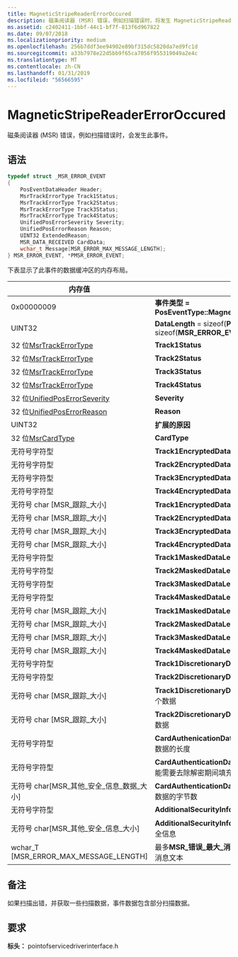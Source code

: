 ```yaml
---
title: MagneticStripeReaderErrorOccured
description: 磁条阅读器 (MSR) 错误，例如扫描错误时，将发生 MagneticStripeReaderErrorOccured 事件。
ms.assetid: c2402411-1bbf-44c1-bf7f-813f6d967822
ms.date: 09/07/2018
ms.localizationpriority: medium
ms.openlocfilehash: 256b7ddf3ee94902e89bf315dc5820da7ed9fc1d
ms.sourcegitcommit: a33b7978e22d5bb9f65ca7056f955319049a2e4c
ms.translationtype: MT
ms.contentlocale: zh-CN
ms.lasthandoff: 01/31/2019
ms.locfileid: "56566595"
---
```

# <a name="magneticstripereadererroroccured"></a>MagneticStripeReaderErrorOccured

磁条阅读器 (MSR) 错误，例如扫描错误时，会发生此事件。

## <a name="syntax"></a>语法

```cpp
typedef struct _MSR_ERROR_EVENT
{
    PosEventDataHeader Header;
    MsrTrackErrorType Track1Status;
    MsrTrackErrorType Track2Status;
    MsrTrackErrorType Track3Status;
    MsrTrackErrorType Track4Status;
    UnifiedPosErrorSeverity Severity;
    UnifiedPosErrorReason Reason;
    UINT32 ExtendedReason;
    MSR_DATA_RECEIVED CardData;
    wchar_t Message[MSR_ERROR_MAX_MESSAGE_LENGTH];
} MSR_ERROR_EVENT, *PMSR_ERROR_EVENT;
```

下表显示了此事件的数据缓冲区的内存布局。

| 内存值                                                                   | 描述                                                                                                                               |
|--------------------------------------------------------------------------------|-------------------------------------------------------------------------------------------------------------------------------------------|
| 0x00000009                                                          | **事件类型 = PosEventType::MagneticStripeReaderErrorOccurred**                                                               |
| UINT32                                                              | **DataLength** = sizeof(**PosEventDataHeader**) + sizeof(**MSR\_ERROR\_EVENT**)                                                |
| 32 位[MsrTrackErrorType](https://msdn.microsoft.com/library/windows/hardware/dn772173)                   | **Track1Status**                                                                                                               |
| 32 位[MsrTrackErrorType](https://msdn.microsoft.com/library/windows/hardware/dn772173)                   | **Track2Status**                                                                                                               |
| 32 位[MsrTrackErrorType](https://msdn.microsoft.com/library/windows/hardware/dn772173)                   | **Track3Status**                                                                                                               |
| 32 位[MsrTrackErrorType](https://msdn.microsoft.com/library/windows/hardware/dn772173)                   | **Track4Status**                                                                                                               |
| 32 位[UnifiedPosErrorSeverity](https://msdn.microsoft.com/library/windows/hardware/dn790053)       | **Severity**                                                                                                                   |
| 32 位[UnifiedPosErrorReason](https://msdn.microsoft.com/library/windows/hardware/dn790050)           | **Reason**                                                                                                                     |
| UINT32                                                              | **扩展的原因**                                                                                                            |
| 32 位[MsrCardType](https://msdn.microsoft.com/library/windows/hardware/dn772167)                               | **CardType**                                                                                                                   |
| 无符号字符型                                                       | **Track1EncryptedDataLength**                                                                                                  |
| 无符号字符型                                                       | **Track2EncryptedDataLength**                                                                                                  |
| 无符号字符型                                                       | **Track3EncryptedDataLength**                                                                                                  |
| 无符号字符型                                                       | **Track4EncryptedDataLength**                                                                                                  |
| 无符号 char \[MSR\_跟踪\_大小\]                                  | **Track1EncryptedDataLength**加密的跟踪 1 数据的字节                                                                  |
| 无符号 char \[MSR\_跟踪\_大小\]                                  | **Track2EncryptedDataLength**加密的跟踪 2 数据的字节                                                                  |
| 无符号 char \[MSR\_跟踪\_大小\]                                  | **Track3EncryptedDataLength**加密的跟踪 3 数据的字节                                                                  |
| 无符号 char \[MSR\_跟踪\_大小\]                                  | **Track4EncryptedDataLength**加密的跟踪 4 数据的字节                                                                  |
| 无符号字符型                                                       | **Track1MaskedDataLength**                                                                                                     |
| 无符号字符型                                                       | **Track2MaskedDataLength**                                                                                                     |
| 无符号字符型                                                       | **Track3MaskedDataLength**                                                                                                     |
| 无符号字符型                                                       | **Track4MaskedDataLength**                                                                                                     |
| 无符号 char \[MSR\_跟踪\_大小\]                                  | **Track1MaskedDataLength**字节的掩码跟踪 1 个数据                                                                        |
| 无符号 char \[MSR\_跟踪\_大小\]                                  | **Track2MaskedDataLength**字节的掩码跟踪 2 数据                                                                        |
| 无符号 char \[MSR\_跟踪\_大小\]                                  | **Track3MaskedDataLength**字节的掩码跟踪 3 个数据                                                                        |
| 无符号 char \[MSR\_跟踪\_大小\]                                  | **Track4MaskedDataLength**字节的掩码跟踪 4 数据                                                                        |
| 无符号字符型                                                       | **Track1DiscretionaryDataLength**                                                                                              |
| 无符号字符型                                                       | **Track2DiscretionaryDataLength**                                                                                              |
| 无符号 char \[MSR\_跟踪\_大小\]                                  | **Track1DiscretionaryDataLength**字节的自定义跟踪 1 个数据                                                          |
| 无符号 char \[MSR\_跟踪\_大小\]                                  | **Track2DiscretionaryDataLength**字节的自定义跟踪 2 数据                                                          |
| 无符号字符型                                                       | **CardAuthenicationDataLength** -加密，包括填充后的数据的长度                                       |
| 无符号字符型                                                       | **CardAuthenticationDataAbsoluteLength** -加密 （可能需要去除解密期间填充） 之前的数据的长度 |
| 无符号 char\[MSR\_其他\_安全\_信息\_数据\_大小\] | **CardAuthenticationDataAbsoluteLength**卡身份验证数据的字节数                                                     |
| 无符号字符型                                                       | **AdditionalSecurityInformationLength**                                                                                        |
| 无符号 char\[MSR\_其他\_安全\_信息\_大小\]       | **AdditionalSecurityInformationLength**字节的额外的安全信息                                               |
| wchar\_T \[MSR\_ERROR\_MAX\_MESSAGE\_LENGTH\]                       | 最多**MSR\_错误\_最大\_消息\_长度**wchar\_t 错误**Null**-终止消息文本                                  |


## <a name="remarks"></a>备注

如果扫描出错，并获取一些扫描数据，事件数据包含部分扫描数据。

## <a name="requirements"></a>要求

**标头：** pointofservicedriverinterface.h
